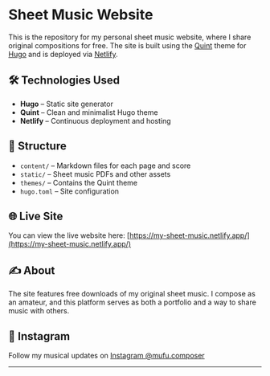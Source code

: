 # Sheet Music Website

This is the repository for my personal sheet music website, where I share original compositions for free. The site is built using the [Quint](https://github.com/victoriadrake/hugo-theme-quint?tab=readme-ov-file) theme for [Hugo](https://gohugo.io/) and is deployed via [Netlify](https://www.netlify.com/).

## 🛠️ Technologies Used
- **Hugo** – Static site generator
- **Quint** – Clean and minimalist Hugo theme
- **Netlify** – Continuous deployment and hosting

## 📁 Structure
- `content/` – Markdown files for each page and score
- `static/` – Sheet music PDFs and other assets
- `themes/` – Contains the Quint theme
- `hugo.toml` – Site configuration

## 🌐 Live Site
You can view the live website here: [https://my-sheet-music.netlify.app/](https://my-sheet-music.netlify.app/)

## ✍️ About
The site features free downloads of my original sheet music. I compose as an amateur, and this platform serves as both a portfolio and a way to share music with others.

## 📸 Instagram
Follow my musical updates on [Instagram @mufu.composer](https://instagram.com/mufu.composer)

---

